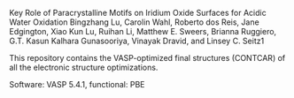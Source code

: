 Key Role of Paracrystalline Motifs on Iridium Oxide Surfaces for Acidic Water Oxidation
Bingzhang Lu, Carolin Wahl, Roberto dos Reis, Jane Edgington, Xiao Kun Lu, Ruihan Li, Matthew E. Sweers, Brianna Ruggiero, G.T. Kasun Kalhara Gunasooriya, Vinayak Dravid, and Linsey C. Seitz1

This repository contains the VASP-optimized final structures (CONTCAR) of all the electronic structure optimizations.

Software: VASP 5.4.1, functional: PBE
